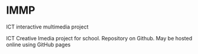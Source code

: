 # IMMP
ICT interactive multimedia project

ICT Creative Imedia project for school. Repository on Github.
May be hosted online using GitHub pages
